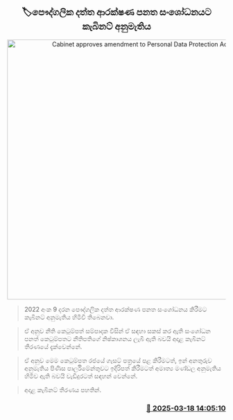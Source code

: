 <p align='center'><b><h2 align='center' title='Cabinet approves amendment to Personal Data Protection Act'>🏷පෞද්ගලික දත්ත ආරක්ෂණ පනත සංශෝධනය​ට කැබිනට් අනුමැතිය</h2></b></p>
<p align='center'><img src='https://helakuru.sgp1.cdn.digitaloceanspaces.com/esana/images/lib/Personal-data-protection.jpg' width='600' alt='Cabinet approves amendment to Personal Data Protection Act'></p>

> 2022 අංක 9 දරන පෞද්ගලික දත්ත ආරක්ෂණ පනත සංශෝධනය කිරීමට කැබිනට් අනුමැතිය හිමිවී තිබෙනවා.

> ඒ අනුව නීති කෙටුම්පත් සම්පාදක විසින් ඒ සඳහා සකස් කර ඇති සංශෝධන පනත් කෙටුම්පතට නීතිපතිගේ නිෂ්කාශනය ලැබී ඇති බවයි අදාළ කැබිනට් තීරණයේ දැක්වෙන්නේ.

> ඒ අනුව මෙ​ම කෙටුම්පත රජයේ ගැසට් පත්‍රයේ පළ කිරීමටත්, ඉන් අනතුරුව අනුමැතිය පිණිස පාර්ලිමේන්තුවට ඉදිරිපත් කිරීමටත් අමාත්‍ය මණ්ඩල අනුමැති​ය හිමි​ව ඇති බවයි වැඩිදුරටත් සඳහන් වෙන්නේ.

> අදාළ කැබිනට් තීරණය පහතින්. 



<h3 align='right'><a href='https://www.helakuru.lk/esana/p/108422/'>📅 2025-03-18 14:05:10</a></h3>
